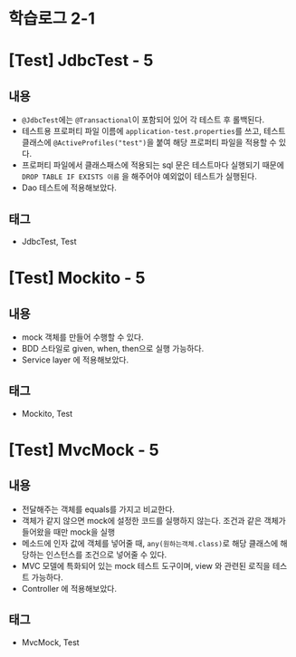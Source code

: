 # 학습로그 2-1

# [Test] JdbcTest - 5

## 내용
- `@JdbcTest`에는 `@Transactional`이 포함되어 있어 각 테스트 후 롤백된다.
- 테스트용 프로퍼티 파일 이름에 `application-test.properties`를 쓰고, 테스트 클래스에 `@ActiveProfiles("test")`을 붙여 해당 프로퍼티 파일을 적용할 수 있다.
- 프로퍼티 파일에서 클래스패스에 적용되는 sql 문은 테스트마다 실행되기 때문에 `DROP TABLE IF EXISTS 이름` 을 해주어야 예외없이 테스트가 실행된다.
- Dao 테스트에 적용해보았다.

## 태그
- JdbcTest, Test

# [Test] Mockito - 5

## 내용
- mock 객체를 만들어 수행할 수 있다. 
- BDD 스타일로 given, when, then으로 실행 가능하다.
- Service layer 에 적용해보았다.
## 태그
- Mockito, Test

# [Test] MvcMock - 5

## 내용
- 전달해주는 객체를 equals를 가지고 비교한다.
- 객체가 같지 않으면 mock에 설정한 코드를 실행하지 않는다. 조건과 같은 객체가 들어왔을 때만 mock을 실행
- 메소드에 인자 값에 객체를 넣어줄 때, `any(원하는객체.class)`로 해당 클래스에 해당하는 인스턴스를 조건으로 넣어줄 수 있다.
- MVC 모델에 특화되어 있는 mock 테스트 도구이며, view 와 관련된 로직을 테스트 가능하다.
- Controller 에 적용해보았다.

## 태그
- MvcMock, Test